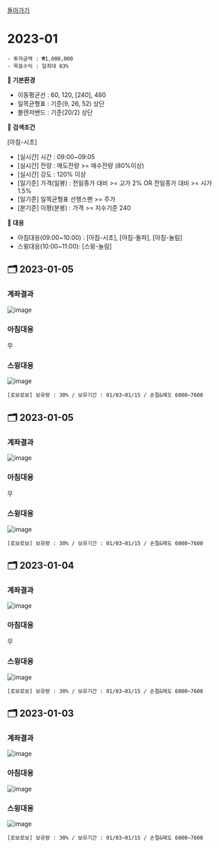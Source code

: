 [돌아가기](/StockCompany-Korea/README.md)

# 2023-01
```
- 투자금액 : ₩1,000,000
- 목표수익 : 일최대 03%
```

**:game_die: 기본환경**
- 이동평균선 : 60, 120, [240], 480
- 일목균형표 : 기준(9, 26, 52) 상단
- 볼렌저밴드 : 기준(20/2) 상단

**:game_die: 검색조건**

[아침-시초]
- [실시간] 시간 : 09:00~09:05
- [실시간] 잔량 : 매도잔량 >= 매수잔량 (80%이상)
- [실시간] 강도 : 120% 이상
- [일기준] 가격(일봉) : 전일종가 대비 >= 고가 2% OR 전일종가 대비 >= 시가 1.5%
- [일기준] 일목균형표 선행스팬 >= 주가
- [분기준] 이평(분봉) : 가격 >= 지수기준 240

**:game_die: 대응**
- 아침대응(09:00~10:00) : [아침-시초], [아침-돌파], [아침-눌림]
- 스윙대응(10:00~11:00): [스윙-눌림]


## :card_index_dividers: 2023-01-05
### 계좌결과
![image](https://user-images.githubusercontent.com/77244047/210952532-b4d4ff32-cd0c-46c6-9f77-4aff2ea91c38.png)

### 아침대응
무

### 스윙대응
![image](https://user-images.githubusercontent.com/77244047/210953006-94a0274d-8e9e-4cba-aebd-3ee02e5a4d7b.png)
```
[로보로보] 보유량 : 30% / 보유기간 : 01/03~01/15 / 손절&매도 6000~7600
```

## :card_index_dividers: 2023-01-05
### 계좌결과
![image](https://user-images.githubusercontent.com/77244047/210952342-c8d95e7d-917a-49f4-89a7-be6d9ad27fa2.png)

### 아침대응
무

### 스윙대응
![image](https://user-images.githubusercontent.com/77244047/210303810-c033c6e0-133e-43a8-90d9-89c0ee2cc9d9.png)
```
[로보로보] 보유량 : 30% / 보유기간 : 01/03~01/15 / 손절&매도 6000~7600
```

## :card_index_dividers: 2023-01-04
### 계좌결과
![image](https://user-images.githubusercontent.com/77244047/210952209-cf307242-ecc5-49bc-890b-39b086b1668f.png)

### 아침대응
무

### 스윙대응
![image](https://user-images.githubusercontent.com/77244047/210303810-c033c6e0-133e-43a8-90d9-89c0ee2cc9d9.png)
```
[로보로보] 보유량 : 30% / 보유기간 : 01/03~01/15 / 손절&매도 6000~7600
```

## :card_index_dividers: 2023-01-03
### 계좌결과
![image](https://user-images.githubusercontent.com/77244047/210303430-06256f3d-85de-4118-b172-852418194cbd.png)

### 아침대응
![image](https://user-images.githubusercontent.com/77244047/210921643-f8bacb9b-4053-4189-986e-cf63343b4ebe.png)

### 스윙대응
![image](https://user-images.githubusercontent.com/77244047/210303810-c033c6e0-133e-43a8-90d9-89c0ee2cc9d9.png)
```
[로보로보] 보유량 : 30% / 보유기간 : 01/03~01/15 / 손절&매도 6000~7600
```
